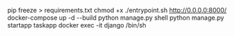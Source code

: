 pip freeze > requirements.txt
chmod +x ./entrypoint.sh
http://0.0.0.0:8000/
docker-compose up -d --build
python manage.py shell
python manage.py startapp taskapp
docker exec -it django /bin/sh
